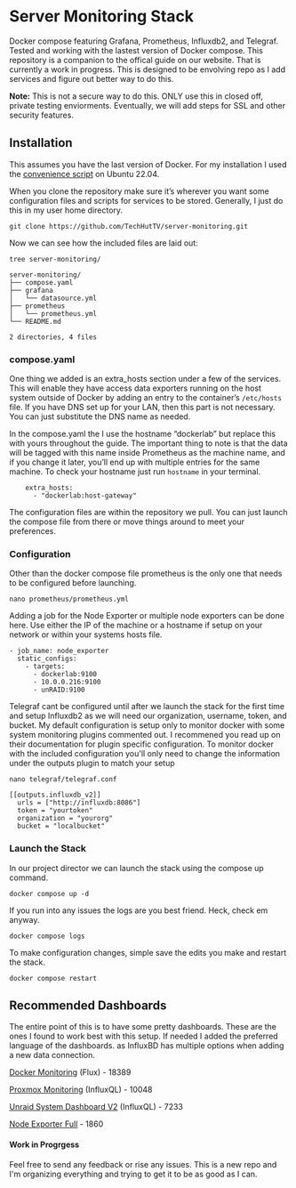 # Server Monitoring Stack
Docker compose featuring Grafana, Prometheus, Influxdb2, and Telegraf. Tested and working with the lastest version of Docker compose. This repository is a companion to the offical guide on our website. That is currently a work in progress. This is designed to be envolving repo as I add services and figure out better way to do this. 

**Note:** This is not a secure way to do this. ONLY use this in closed off, private testing enviorments. Eventually, we will add steps for SSL and other security features.

## Installation
This assumes you have the last version of Docker. For my installation I used the [convenience script](https://docs.docker.com/engine/install/ubuntu/#install-using-the-convenience-script) on Ubuntu 22.04.

When you clone the repository make sure it’s wherever you want some configuration files and scripts for services to be stored. Generally, I just do this in my user home directory.

```git clone https://github.com/TechHutTV/server-monitoring.git```

Now we can see how the included files are laid out:

```
tree server-monitoring/

server-monitoring/
├── compose.yaml
├── grafana
│   └── datasource.yml
├── prometheus
│   └── prometheus.yml
└── README.md

2 directories, 4 files
```
### compose.yaml
One thing we added is an extra_hosts section under a few of the services. This will enable they have access data exporters running on the host system outside of Docker by adding an entry to the container’s ```/etc/hosts``` file. If you have DNS set up for your LAN, then this part is not necessary. You can just substitute the DNS name as needed.

In the compose.yaml the I use the hostname “dockerlab” but replace this with yours throughout the guide. The important thing to note is that the data will be tagged with this name inside Prometheus as the machine name, and if you change it later, you’ll end up with multiple entries for the same machine. To check your hostname just run ```hostname``` in your terminal.
```
    extra_hosts:
      - "dockerlab:host-gateway"
```
The configuration files are within the repository we pull. You can just launch the compose file from there or move things around to meet your preferences.

### Configuration
Other than the docker compose file prometheus is the only one that needs to be configured before launching. 

```nano prometheus/prometheus.yml```

Adding a job for the Node Exporter or multiple node exporters can be done here. Use either the IP of the machine or a hostname if setup on your network or within your systems hosts file.

```
- job_name: node_exporter
  static_configs:
    - targets:
      - dockerlab:9100
      - 10.0.0.216:9100
      - unRAID:9100
```

Telegraf cant be configured until after we launch the stack for the first time and setup Influxdb2 as we will need our organization, username, token, and bucket. My default configuration is setup only to monitor docker with some system monitoring plugins commented out. I recommened you read up on their documentation for plugin specific configuration. To monitor docker with the included configuration you'll only need to change the information under the outputs plugin to match your setup
```
nano telegraf/telegraf.conf
```

```
[[outputs.influxdb_v2]]
  urls = ["http://influxdb:8086"]
  token = "yourtoken"
  organization = "yourorg"
  bucket = "localbucket"
```
### Launch the Stack

In our project director we can launch the stack using the compose up command.
```
docker compose up -d
```
If you run into any issues the logs are you best friend. Heck, check em anyway.
```
docker compose logs
```
To make configuration changes, simple save the edits you make and restart the stack.
```
docker compose restart
```

## Recommended Dashboards

The entire point of this is to have some pretty dashboards. These are the ones I found to work best with this setup. If needed I added the preferred language of the dashboards. as InfluxBD has multiple options when adding a new data connection.

[Docker Monitoring](https://grafana.com/grafana/dashboards/18389-influxdb-2-x-telegraf-docker-dashboard/) (Flux) - 18389

[Proxmox Monitoring](https://grafana.com/grafana/dashboards/10048-proxmox/) (InfluxQL) - 10048

[Unraid System Dashboard V2](https://grafana.com/grafana/dashboards/7233-unraid-system-dashboard-v2/) (InfluxQL) - 7233

[Node Exporter Full](https://grafana.com/grafana/dashboards/1860-node-exporter-full/) - 1860

#### Work in Progrgess
Feel free to send any feedback or rise any issues. This is a new repo and I'm organizing everything and trying to get it to be as good as I can.
